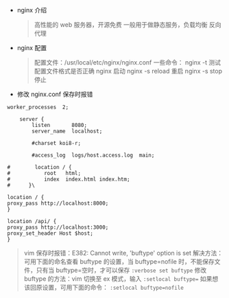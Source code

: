 - nginx 介绍

  > 高性能的 web 服务器，开源免费
  > 一般用于做静态服务，负载均衡
  > 反向代理

- nginx 配置

  > 配置文件：/usr/local/etc/nginx/nginx.conf
  > 一些命令：
  > nginx -t 测试配置文件格式是否正确
  > nginx 启动
  > nginx -s reload 重启
  > nginx -s stop 停止

- 修改 nginx.conf 保存时报错

```
worker_processes  2;

    server {
        listen       8080;
        server_name  localhost;

        #charset koi8-r;

        #access_log  logs/host.access.log  main;

#        location / {
#           root   html;
#           index  index.html index.htm;
#      }\

location / {
proxy_pass http://localhost:8000;
}

location /api/ {
proxy_pass http://localhost:3000;
proxy_set_header Host $host;
}
```

> vim 保存时报错：E382: Cannot write, 'buftype' option is set
> 解决方法：
> 可用下面的命名查看 buftype 的设置，当 buftype=nofile 时，不能保存文件，只有当 buftype=空时，才可以保存
> `:verbose set buftype`
> 修改 buftype 的方法：vim 切换至 ex 模式，输入
> `:setlocal buftype=`
> 如果想该回原设置，可用下面的命令：
> `:setlocal buftype=nofile`
